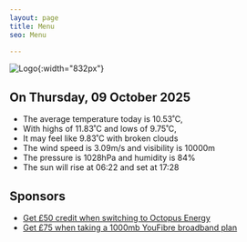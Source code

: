 ```yaml
---
layout: page
title: Menu
seo: Menu

---
```


![Logo](/images/logo.jpg){:width="832px"}

<!-- weather_marker starts -->
## On Thursday, 09 October 2025

- The average temperature today is 10.53˚C,
- With highs of 11.83˚C and lows of 9.75˚C,
- It may feel like 9.83˚C with broken clouds
- The wind speed is 3.09m/s and visibility is 10000m
- The pressure is 1028hPa and humidity is 84%
- The sun will rise at 06:22 and set at 17:28

<!-- weather_marker ends -->

## Sponsors

- [Get £50 credit when switching to Octopus Energy](https://bit.ly/3oD1nnS)
- [Get £75 when taking a 1000mb YouFibre broadband plan](https://aklam.io/91zWhU?)
